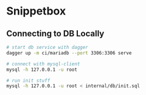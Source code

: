 # Snippetbox 

## Connecting to DB Locally 

```bash
# start db service with dagger 
dagger up -m ci/mariadb --port 3306:3306 serve

# connect with mysql-client
mysql -h 127.0.0.1 -u root

# run init stuff
mysql -h 127.0.0.1 -u root < internal/db/init.sql
```